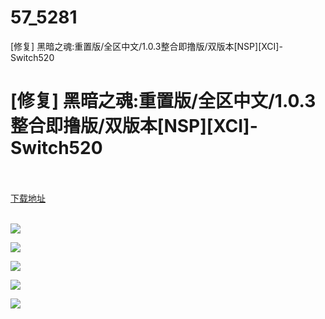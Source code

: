# 57_5281
[修复] 黑暗之魂:重置版/全区中文/1.0.3整合即撸版/双版本[NSP][XCI]-Switch520
# [修复] 黑暗之魂:重置版/全区中文/1.0.3整合即撸版/双版本[NSP][XCI]-Switch520
 <br/></br>
[下载地址](https://www.switch520.cc/article/5281 "下载地址")
<br/></br>

<p><img src="https://www.switch520.cc/muke_img/upload_art_editor_20210316-1_2cf70f4adcbf4be3a2e6047b40fec500.jpg"></p>
<p><img src="https://www.switch520.cc/muke_img/upload_art_editor_20210316-1_8d1d2e8231039e50c19def193a05ae44.jpg"></p>
<p><img src="https://www.switch520.cc/muke_img/upload_art_editor_20210316-1_0c049c30c81d477c6af162316c2bc8d3.jpg"></p>
<p><img src="https://www.switch520.cc/muke_img/upload_art_editor_20210316-1_a47c63ce87e3f95dee0ff38b41f8e50c.jpg"></p>
<p><img src="https://www.switch520.cc/muke_img/upload_art_editor_20210316-1_dda69350b0752b3e47277403aff85919.jpg"><br>
